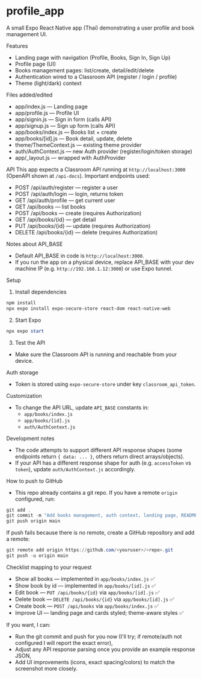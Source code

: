 # profile_app

A small Expo React Native app (Thai) demonstrating a user profile and book management UI.

Features
- Landing page with navigation (Profile, Books, Sign In, Sign Up)
- Profile page (UI)
- Books management pages: list/create, detail/edit/delete
- Authentication wired to a Classroom API (register / login / profile)
- Theme (light/dark) context

Files added/edited
- app/index.js — Landing page
- app/profile.js — Profile UI
- app/signin.js — Sign in form (calls API)
- app/signup.js — Sign up form (calls API)
- app/books/index.js — Books list + create
- app/books/[id].js — Book detail, update, delete
- theme/ThemeContext.js — existing theme provider
- auth/AuthContext.js — new Auth provider (register/login/token storage)
- app/_layout.js — wrapped with AuthProvider

API
This app expects a Classroom API running at `http://localhost:3000` (OpenAPI shown at `/api-docs`).
Important endpoints used:
- POST /api/auth/register  — register a user
- POST /api/auth/login     — login, returns token
- GET  /api/auth/profile   — get current user
- GET  /api/books          — list books
- POST /api/books          — create (requires Authorization)
- GET  /api/books/{id}     — get detail
- PUT  /api/books/{id}     — update (requires Authorization)
- DELETE /api/books/{id}   — delete (requires Authorization)

Notes about API_BASE
- Default API_BASE in code is `http://localhost:3000`.
- If you run the app on a physical device, replace API_BASE with your dev machine IP (e.g. `http://192.168.1.12:3000`) or use Expo tunnel.

Setup
1. Install dependencies

```powershell
npm install
npx expo install expo-secure-store react-dom react-native-web
```

2. Start Expo

```powershell
npx expo start
```

3. Test the API
- Make sure the Classroom API is running and reachable from your device.

Auth storage
- Token is stored using `expo-secure-store` under key `classroom_api_token`.

Customization
- To change the API URL, update `API_BASE` constants in:
  - `app/books/index.js`
  - `app/books/[id].js`
  - `auth/AuthContext.js`

Development notes
- The code attempts to support different API response shapes (some endpoints return `{ data: ... }`, others return direct arrays/objects).
- If your API has a different response shape for auth (e.g. `accessToken` vs `token`), update `auth/AuthContext.js` accordingly.

How to push to GitHub
- This repo already contains a git repo. If you have a remote `origin` configured, run:

```powershell
git add .
git commit -m "Add books management, auth context, landing page, README"
git push origin main
```

If push fails because there is no remote, create a GitHub repository and add a remote:

```powershell
git remote add origin https://github.com/<youruser>/<repo>.git
git push -u origin main
```

Checklist mapping to your request
- Show all books — implemented in `app/books/index.js` ✅
- Show book by id — implemented in `app/books/[id].js` ✅
- Edit book — `PUT /api/books/{id}` via `app/books/[id].js` ✅
- Delete book — `DELETE /api/books/{id}` via `app/books/[id].js` ✅
- Create book — `POST /api/books` via `app/books/index.js` ✅
- Improve UI — landing page and cards styled; theme-aware styles ✅

If you want, I can:
- Run the git commit and push for you now (I'll try; if remote/auth not configured I will report the exact error),
- Adjust any API response parsing once you provide an example response JSON,
- Add UI improvements (icons, exact spacing/colors) to match the screenshot more closely.

